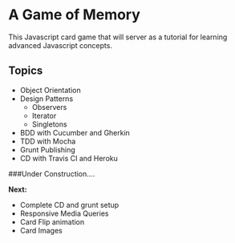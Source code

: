 A Game of Memory
================
This Javascript card game that will server as a tutorial for learning advanced Javascript concepts.

Topics
------
* Object Orientation
* Design Patterns
    * Observers
    * Iterator
    * Singletons
* BDD with Cucumber and Gherkin
* TDD with Mocha
* Grunt Publishing
* CD with Travis CI and Heroku

###Under Construction....

**Next:**
* Complete CD and grunt setup
* Responsive Media Queries
* Card Flip animation
* Card Images

